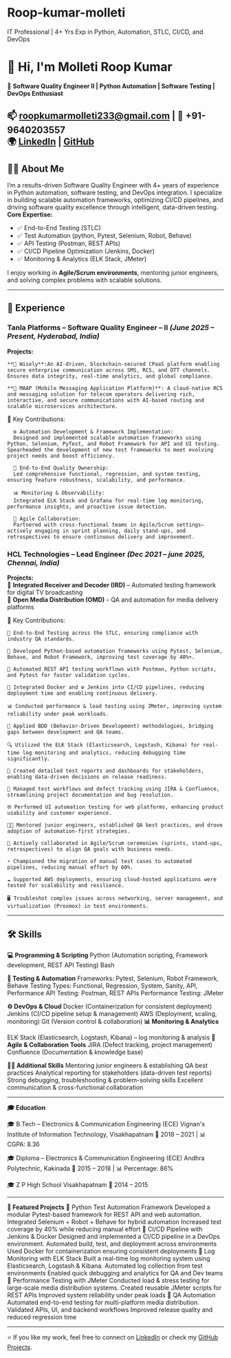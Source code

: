 # Roop-kumar-molleti
IT Professional | 4+ Yrs Exp in Python, Automation, STLC, CI/CD, and DevOps
# 👋 Hi, I'm Molleti Roop Kumar  

🚀 **Software Quality Engineer II | Python Automation | Software Testing | DevOps Enthusiast**  

📫 roopkumarmolleti233@gmail.com | 📱 +91-9640203557  
🌍 [LinkedIn](https://linkedin.com/in/roop-kumar-molleti-914507225) | [GitHub](https://github.com/roopkumarmolleti233)
---
## 🧑‍💻 About Me
I’m a results-driven Software Quality Engineer with 4+ years of experience in Python automation, software testing, and DevOps integration.
I specialize in building scalable automation frameworks, optimizing CI/CD pipelines, and driving software quality excellence through intelligent, data-driven testing.
**Core Expertise:**
- ✅ End-to-End Testing (STLC)  
- ✅ Test Automation (python, Pytest, Selenium, Robot, Behave)  
- ✅ API Testing (Postman, REST APIs)  
- ✅ CI/CD Pipeline Optimization (Jenkins, Docker)  
- ✅ Monitoring & Analytics (ELK Stack, JMeter)  

I enjoy working in **Agile/Scrum environments**, mentoring junior engineers, and solving complex problems with scalable solutions.  

---

## 💼 Experience  

### Tanla Platforms – Software Quality Engineer – II *(June 2025 – Present, Hyderabad, India)* 

**Projects:**

    **🧠 Wisely**:An AI-driven, blockchain-secured CPaaS platform enabling secure enterprise communication across SMS, RCS, and OTT channels. Ensures data integrity, real-time analytics, and global compliance.
    
    **💬 MAAP (Mobile Messaging Application Platform)**: A cloud-native RCS and messaging solution for telecom operators delivering rich, interactive, and secure communications with AI-based routing and scalable microservices architecture.

🔑 Key Contributions:

      ⚙️ Automation Development & Framework Implementation:
      Designed and implemented scalable automation frameworks using Python, Selenium, PyTest, and Robot Framework for API and UI testing. Spearheaded the development of new test frameworks to meet evolving project needs and boost efficiency.
      
      🧪 End-to-End Quality Ownership:
      Led comprehensive functional, regression, and system testing, ensuring feature robustness, scalability, and performance.
      
      📊 Monitoring & Observability:
      Integrated ELK Stack and Grafana for real-time log monitoring, performance insights, and proactive issue detection.
      
      🔄 Agile Collaboration:
      Partnered with cross-functional teams in Agile/Scrum settings—actively engaging in sprint planning, daily stand-ups, and retrospectives to ensure continuous delivery and improvement.

### **HCL Technologies** – Lead Engineer *(Dec 2021 – june 2025, Chennai, India)*  
**Projects:**  
🔹 **Integrated Receiver and Decoder (IRD)** – Automated testing framework for digital TV broadcasting  
🔹 **Open Media Distribution (OMD)** – QA and automation for media delivery platforms  

🔑 Key Contributions:

    🧪 End-to-End Testing across the STLC, ensuring compliance with industry QA standards.
    
    🐍 Developed Python-based automation frameworks using Pytest, Selenium, Behave, and Robot Framework, improving test coverage by 40%+.
    
    🔗 Automated REST API testing workflows with Postman, Python scripts, and Pytest for faster validation cycles.
    
    🐳 Integrated Docker and ⚙️ Jenkins into CI/CD pipelines, reducing deployment time and enabling continuous delivery.
    
    📊 Conducted performance & load testing using JMeter, improving system reliability under peak workloads.
    
    📘 Applied BDD (Behavior-Driven Development) methodologies, bridging gaps between development and QA teams.
    
    🔍 Utilized the ELK Stack (Elasticsearch, Logstash, Kibana) for real-time log monitoring and analytics, reducing debugging time significantly.
    
    📑 Created detailed test reports and dashboards for stakeholders, enabling data-driven decisions on release readiness.
    
    📝 Managed test workflows and defect tracking using JIRA & Confluence, streamlining project documentation and bug resolution.
    
    🌐 Performed UI automation testing for web platforms, enhancing product usability and customer experience.
    
    👨‍🏫 Mentored junior engineers, established QA best practices, and drove adoption of automation-first strategies.
    
    🔄 Actively collaborated in Agile/Scrum ceremonies (sprints, stand-ups, retrospectives) to align QA goals with business needs.
    
    ⚡ Championed the migration of manual test cases to automated pipelines, reducing manual effort by 60%.
    
    ☁️ Supported AWS deployments, ensuring cloud-hosted applications were tested for scalability and resilience.
    
    🖥️ Troubleshot complex issues across networking, server management, and virtualization (Proxmox) in test environments.

---
## 🛠️ Skills 

  **💻 Programming & Scripting**
  Python (Automation scripting, Framework development, REST API Testing) Bash
  
  **🧪 Testing & Automation**
  Frameworks: Pytest, Selenium, Robot Framework, Behave
  Testing Types: Functional, Regression, System, Sanity, API, Performance
  API Testing: Postman, REST APIs
  Performance Testing: JMeter
  
  **⚙️ DevOps & Cloud**
  Docker (Containerization for consistent deployment)
  Jenkins (CI/CD pipeline setup & management)
  AWS (Deployment, scaling, monitoring)
  Git (Version control & collaboration)
  **📊 Monitoring & Analytics**
  
  ELK Stack (Elasticsearch, Logstash, Kibana) – log monitoring & analysis
  **📂 Agile & Collaboration Tools**
  JIRA (Defect tracking, project management)
  Confluence (Documentation & knowledge base)
  
  **👨‍🏫 Additional Skills**
  Mentoring junior engineers & establishing QA best practices
  Analytical reporting for stakeholders (data-driven test reports)
  Strong debugging, troubleshooting & problem-solving skills
  Excellent communication & cross-functional collaboration

---
**🎓 Education**

  🎓 B.Tech – Electronics & Communication Engineering (ECE)
  Vignan's Institute of Information Technology, Visakhapatnam
  📅 2018 – 2021 | 📊 CGPA: 8.36
  
  🎓 Diploma – Electronics & Communication Engineering (ECE)
  Andhra Polytechnic, Kakinada
  📅 2015 – 2018 | 📊 Percentage: 86%
  
  🎓 Z P High School
  Visakhapatnam
  📅 2014 – 2015

---

**📌 Featured Projects**
    🔹 Python Test Automation Framework
        Developed a modular Pytest-based framework for REST API and web automation.
        Integrated Selenium + Robot + Behave for hybrid automation
        Increased test coverage by 40% while reducing manual effort
    🔹 CI/CD Pipeline with Jenkins & Docker
        Designed and implemented a CI/CD pipeline in a DevOps environment.
        Automated build, test, and deployment across environments
        Used Docker for containerization ensuring consistent deployments
    🔹 Log Monitoring with ELK Stack
        Built a real-time log monitoring system using Elasticsearch, Logstash & Kibana.
        Automated log collection from test environments
        Enabled quick debugging and analytics for QA and Dev teams
    🔹 Performance Testing with JMeter
        Conducted load & stress testing for large-scale media distribution systems.
        Created reusable JMeter scripts for REST APIs
        Improved system reliability under peak loads
    🔹 QA Automation
        Automated end-to-end testing for multi-platform media distribution.
        Validated APIs, UI, and backend workflows
        Improved release quality and reduced regression time

---

⭐️ If you like my work, feel free to connect on [LinkedIn](https://linkedin.com/in/roop-kumar-molleti-914507225) or check my [GitHub Projects](https://github.com/roopkumarmolleti233). 
